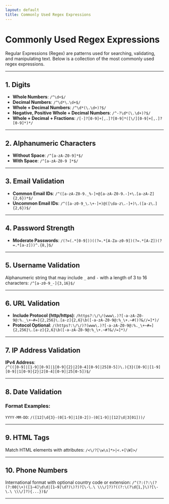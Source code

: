 ```yaml
---
layout: default
title: Commonly Used Regex Expressions
---
```


# Commonly Used Regex Expressions

Regular Expressions (Regex) are patterns used for searching, validating, and manipulating text. Below is a collection of the most commonly used regex expressions.

---

## **1. Digits**
- **Whole Numbers**: `/^\d+$/`
- **Decimal Numbers**: `/^\d*\.\d+$/`
- **Whole + Decimal Numbers**: `/^\d*(\.\d+)?$/`
- **Negative, Positive Whole + Decimal Numbers**: `/^-?\d*(\.\d+)?$/`
- **Whole + Decimal + Fractions**: `/[-]?[0-9]+[,.]?[0-9]*([\/][0-9]+[,.]?[0-9]*)*/`

---

## **2. Alphanumeric Characters**
- **Without Space**: `/^[a-zA-Z0-9]*$/`
- **With Space**: `/^[a-zA-Z0-9 ]*$/`

---

## **3. Email Validation**
- **Common Email IDs**: `/^([a-zA-Z0-9._%-]+@[a-zA-Z0-9.-]+\.[a-zA-Z]{2,6})*$/`
- **Uncommon Email IDs**: `/^([a-z0-9_\.\+-]+)@([\da-z\.-]+)\.([a-z\.]{2,6})$/`

---

## **4. Password Strength**
- **Moderate Passwords**: `/(?=(.*[0-9]))((?=.*[A-Za-z0-9])(?=.*[A-Z])(?=.*[a-z]))^.{8,}$/`

---

## **5. Username Validation**
Alphanumeric string that may include `_` and `-` with a length of 3 to 16 characters:
`/^[a-z0-9_-]{3,16}$/`

---

## **6. URL Validation**
- **Include Protocol (http/https)**: `/https?:\/\/(www\.)?[-a-zA-Z0-9@:%._\+~#=]{2,256}\.[a-z]{2,6}\b([-a-zA-Z0-9@:%_\+.~#()?&//=]*)/`
- **Protocol Optional**: `/(https?:\/\/)?(www\.)?[-a-zA-Z0-9@:%._\+~#=]{2,256}\.[a-z]{2,6}\b([-a-zA-Z0-9@:%_\+.~#?&//=]*)/`

---

## **7. IP Address Validation**
**IPv4 Address**:  
  `/^(([0-9]|[1-9][0-9]|1[0-9]{2}|2[0-4][0-9]|25[0-5])\.){3}([0-9]|[1-9][0-9]|1[0-9]{2}|2[0-4][0-9]|25[0-5])$/`
  
---

## **8. Date Validation**
### Format Examples:
  `YYYY-MM-DD`: `/([12]\d{3}-(0[1-9]|1[0-2])-(0[1-9]|[12]\d|3[01]))/`

---

## **9. HTML Tags**
Match HTML elements with attributes: `/<\/?[\w\s]*>|<.+[\W]>/`

---

## **10. Phone Numbers**
International format with optional country code or extension:
`/^(?:(?:\(?(?:00|\+)([1–4]\d\d|[1–9]\d?)\)?)?[\-\.\ \\\/]?)?((?:\(?\d{1,}\)?[\-\.\ \\\/]?){...})$/`

---
